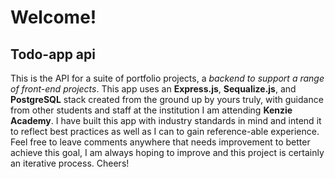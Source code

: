 # Welcome!
## Todo-app api
This is the API for a suite of portfolio projects, a *backend to support a range of front-end projects*. This app uses an **Express.js**, **Sequalize.js**, and **PostgreSQL** stack created from the ground up by yours truly, with guidance from other students and staff at the institution I am attending **Kenzie Academy**. I have built this app with industry standards in mind and intend it to reflect best practices as well as I can to gain reference-able experience. Feel free to leave comments anywhere that needs improvement to better achieve this goal, I am always hoping to improve and this project is certainly an iterative process. Cheers!
